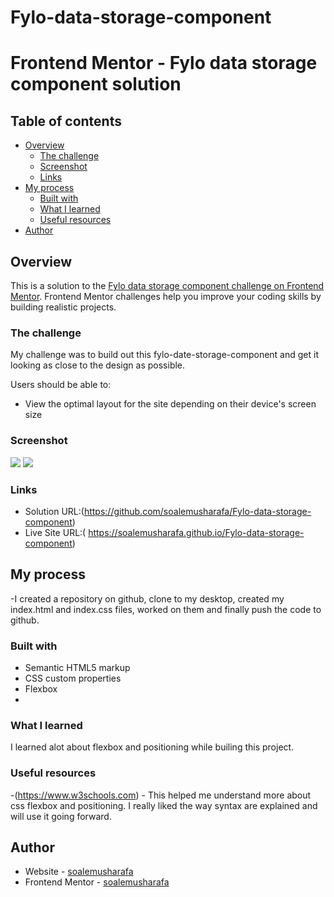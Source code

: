 # Fylo-data-storage-component

# Frontend Mentor - Fylo data storage component solution


## Table of contents

- [Overview](#overview)
  - [The challenge](#the-challenge)
  - [Screenshot](#screenshot)
  - [Links](#links)
- [My process](#my-process)
  - [Built with](#built-with)
  - [What I learned](#what-i-learned)
  - [Useful resources](#useful-resources)
- [Author](#author)


## Overview
This is a solution to the [Fylo data storage component challenge on Frontend Mentor](https://www.frontendmentor.io/challenges/fylo-data-storage-component-1dZPRbV5n). Frontend Mentor challenges help you improve your coding skills by building realistic projects. 

### The challenge
My challenge was to build out this fylo-date-storage-component and get it looking as close to the design as possible.

Users should be able to:

- View the optimal layout for the site depending on their device's screen size

### Screenshot

![](https://github.com/soalemusharafa/Fylo-data-storage-component/blob/main/Screenshots/desktopp-view.png)
![](https://github.com/soalemusharafa/Fylo-data-storage-component/blob/main/Screenshots/desktopp-view.png)



### Links

- Solution URL:(https://github.com/soalemusharafa/Fylo-data-storage-component)
- Live Site URL:( https://soalemusharafa.github.io/Fylo-data-storage-component)

## My process

-I created a repository on github, clone to my desktop, created my index.html and index.css files, worked on them and finally push the code to github.

### Built with

- Semantic HTML5 markup
- CSS custom properties
- Flexbox
-

### What I learned

I learned alot about  flexbox and positioning while builing this project. 



### Useful resources

-(https://www.w3schools.com) - This helped me understand more about css flexbox and positioning. I really liked the way syntax are explained and will use it going forward.

## Author

- Website - [soalemusharafa](https://github.com/soalemusharafa)
- Frontend Mentor - [soalemusharafa](https://www.frontendmentor.io/profile/soalemusharafa)


